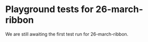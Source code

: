 # Playground tests for 26-march-ribbon
We are still awaiting the first test run for 26-march-ribbon.
